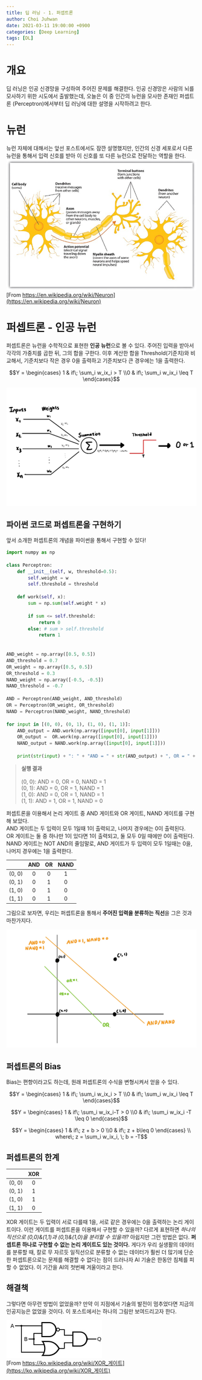 ```yaml
---
title: 딥 러닝 - 1. 퍼셉트론
author: Choi Juhwan
date: 2021-03-11 19:00:00 +0900
categories: [Deep Learning]
tags: [DL]
---
```


# 개요

딥 러닝은 인공 신경망을 구성하여 주어진 문제를 해결한다. 
인공 신경망은 사람의 뇌를 모사하기 위한 시도에서 출발했는데, 오늘은 이 중 인간의 뉴런을 모사한 존재인 퍼셉트론 (Perceptron)에서부터 딥 러닝에 대한 설명을 시작하려고 한다.

# 뉴런
뉴런 자체에 대해서는 앞선 포스트에서도 잠깐 설명했지만, 인간의 신경 세포로서 다른 뉴런을 통해서 입력 신호를 받아 이 신호를 또 다른 뉴런으로 전달하는 역할을 한다.
![Neuron](/assets/post_images/dl1/dl1_1.jpg)
[From https://en.wikipedia.org/wiki/Neuron](https://en.wikipedia.org/wiki/Neuron)

# 퍼셉트론 - 인공 뉴런
퍼셉트론은 뉴런을 수학적으로 표현한 **인공 뉴런**으로 볼 수 있다.
주어진 입력을 받아서 각각의 가중치를 곱한 뒤, 그의 합을 구한다.
이후 계산한 합을 Threshold(기준치)와 비교해서, 기준치보다 작은 경우 0을 출력하고 기준치보다 큰 경우에는 1을 출력한다.

$$Y = \begin{cases}
1 & if\; \sum_i w_ix_i > T
\\0 & if\; \sum_i w_ix_i \leq T 
\end{cases}$$

![Perceptron1](/assets/post_images/dl1/dl1_2.jpg)

## 파이썬 코드로 퍼셉트론을 구현하기
앞서 소개한 퍼셉트론의 개념을 파이썬을 통해서 구현할 수 있다!

```python
import numpy as np

class Perceptron:
    def __init__(self, w, threshold=0.5):
        self.weight = w
        self.threshold = threshold

    def work(self, x):
        sum = np.sum(self.weight * x)

        if sum <= self.threshold:
            return 0
        else: # sum > self.threshold
            return 1


AND_weight = np.array([0.5, 0.5])
AND_threshold = 0.7
OR_weight = np.array([0.5, 0.5])
OR_threshold = 0.3
NAND_weight = np.array([-0.5, -0.5])
NAND_threshold = -0.7

AND = Perceptron(AND_weight, AND_threshold)
OR = Perceptron(OR_weight, OR_threshold)
NAND = Perceptron(NAND_weight, NAND_threshold)

for input in [(0, 0), (0, 1), (1, 0), (1, 1)]:
    AND_output = AND.work(np.array([input[0], input[1]]))
    OR_output =  OR.work(np.array([input[0], input[1]]))
    NAND_output = NAND.work(np.array([input[0], input[1]]))

    print(str(input) + ": " + "AND = " + str(AND_output) + ", OR = " + str(NAND_output) + ", NAND = " + str(NAND_output))
```

> **실행 결과** <br><br>
> (0, 0): AND = 0, OR = 0, NAND = 1 <br>
> (0, 1): AND = 0, OR = 1, NAND = 1 <br>
> (1, 0): AND = 0, OR = 1, NAND = 1 <br>
> (1, 1): AND = 1, OR = 1, NAND = 0 <br>

퍼셉트론을 이용해서 논리 게이트 중 AND 게이트와 OR 게이트, NAND 게이트를 구현해 보았다. <br>
AND 게이트는 두 입력이 모두 1일때 1이 출력되고, 나머지 경우에는 0이 출력된다. <br>
OR 게이트는 둘 중 하나만 1이 있다면 1이 출력되고, 둘 모두 0일 때에만 0이 출력된다. <br>
NAND 게이트는 NOT AND의 줄임말로, AND 게이트가 두 입력이 모두 1일때는 0을, 나머지 경우에는 1을 출력한다.

||AND|OR|NAND|
|:---:|:---:|:---:|:---:|
|(0, 0)|0|0|1|
|(0, 1)|0|1|0|
|(1, 0)|0|1|0|
|(1, 1)|0|1|0|

그림으로 보자면, 우리는 퍼셉트론을 통해서 **주어진 입력을 분류하는 직선**을 그은 것과 마찬가지다.

![](/assets/post_images/dl1/dl1_3.jpg)

## 퍼셉트론의 Bias
Bias는 편향이라고도 하는데, 원래 퍼셉트론의 수식을 변형시켜서 얻을 수 있다.

$$Y = \begin{cases}
1 & if\; \sum_i w_ix_i > T
\\0 & if\; \sum_i w_ix_i \leq T 
\end{cases}$$

$$Y = \begin{cases}
1 & if\; \sum_i w_ix_i-T > 0
\\0 & if\; \sum_i w_ix_i -T \leq 0 
\end{cases}$$

$$Y = \begin{cases}
1 & if\; z + b > 0
\\0 & if\; z + b\leq 0 
\end{cases}
\\ where\; z = \sum_i w_ix_i, \; b = -T$$

## 퍼셉트론의 한계

||XOR|
|:---:|:---:|
|(0, 0)|0|
|(0, 1)|1|
|(1, 0)|1|
|(1, 1)|0|

XOR 게이트는 두 입력이 서로 다를때 1을, 서로 같은 경우에는 0을 출력하는 논리 게이트이다. 이런 게이트를 퍼셉트론을 이용해서 구현할 수 있을까? 다르게 표현하면 *하나의 직선으로 (0,0)&(1,1)과 (0,1)&(1,0)을 분리할 수 있을까?*
아쉽지만 그런 방법은 없다. **퍼셉트론 하나로 구현할 수 없는 논리 게이트도 있는 것이다.** 게다가 우리 실생활의 데이터를 분류할 때, 칼로 무 자르듯 일직선으로 분류할 수 없는 데이터가 훨씬 더 많기에 단순한 퍼셉트론으로는 문제를 해결할 수 없다는 점이 드러나자 AI 기술은 한동안 침체를 피할 수 없었다. 이 기간을 AI의 첫번째 겨울이라고 한다.

## 해결책
그렇다면 아무런 방법이 없었을까? 만약 이 지점에서 기술의 발전이 멈추었다면 지금의 인공지능은 없었을 것이다. 이 포스트에서는 하나의 그림만 보여드리고자 한다.

![XOR Gate](/assets/post_images/dl1/dl1_4.jpg) <br>
[From https://ko.wikipedia.org/wiki/XOR_게이트](https://ko.wikipedia.org/wiki/XOR_게이트)
